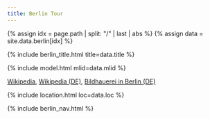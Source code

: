 ```yaml
---
title: Berlin Tour
---
```


{% assign idx = page.path | split: "/" | last | abs %}
{% assign data = site.data.berlin[idx] %}

{% include berlin_title.html title=data.title %}

{% include model.html mlid=data.mlid %}

[Wikipedia](https://en.wikipedia.org/wiki/Maxim_Gorki_Theater),
[Wikipedia (DE)](https://de.wikipedia.org/wiki/Heinrich-Heine-Denkmal_(Berlin)),
[Bildhauerei in Berlin (DE)](https://bildhauerei-in-berlin.de/bildwerk/heinrich-heine-denkmal/)

{% include location.html loc=data.loc %}

{% include berlin_nav.html %}

